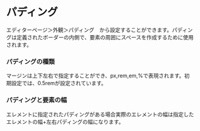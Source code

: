 # パディング

エディターページ＞外観＞パディング　から設定することができます。パディングは定義されたボーダーの内側で、要素の周囲にスペースを作成するために使用されます。

### パディングの種類

マージンは上下左右で指定することができ、px,rem,em,%で表現されます。初期設定では、0.5remが設定されています。

### パディングと要素の幅

エレメントに指定されたパディングがある場合実際のエレメントの幅は指定したエレメントの幅+左右パディングの幅になります。

